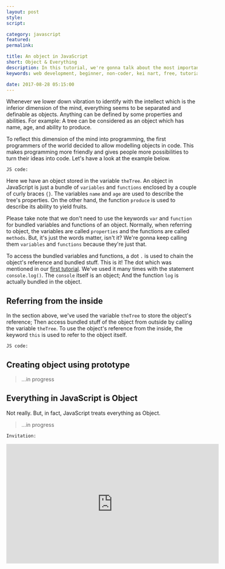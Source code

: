 ```yaml
---
layout: post
style:
script:

category: javascript
featured:
permalink:

title: An object in JavaScript
short: Object & Everything
description: In this tutorial, we're gonna talk about the most important type in JavaScript. It is Object. <br>Indeed, JavaScript treats everything as Object. Everything! :D <br>Let's get to know about the type.
keywords: web development, beginner, non-coder, kei nart, free, tutorial, coding, programming, code nart, javascript, type, class, prototype, object, everything

date: 2017-08-28 05:15:00
---
```


Whenever we lower down vibration to identify with the intellect which is the
inferior dimension of the mind, everything seems to be separated and definable
as objects. Anything can be defined by some properties and abilities. For example:
A tree can be considered as an object which has name, age, and ability to produce.

To reflect this dimension of the mind into programming, the first programmers of
the world decided to allow modelling objects in code. This makes programming more
friendly and gives people more possibilities to turn their ideas into code. Let's
have a look at the example below.

`JS code:`
<script src="https://gist.github.com/codenart/3f26eff5db309303e01fa8a9823e3b4b.js">
</script>

Here we have an object stored in the variable `theTree`. An object in JavaScript
is just a bundle of `variables` and `functions` enclosed by a couple of curly
braces `{}`. The variables `name` and `age` are used to describe the tree's
properties. On the other hand, the function `produce` is used to describe its
ability to yield fruits.

Please take note that we don't need to use the keywords `var` and `function` for
bundled variables and functions of an object. Normally, when referring to
object, the variables are called `properties` and the functions are called
`methods`. But, it's just the words matter, isn't it? We're gonna keep calling
them `variables` and `functions` because they're just that.

To access the bundled variables and functions, a dot `.` is used to chain the
object's reference and bundled stuff. This is it! The dot which was mentioned in our
[first tutorial](https://codenart.github.io/smart/#the-baby-first-javascript-statements).
We've used it many times with the statement `console.log()`. The `console` itself
is an object; And the function `log` is actually bundled in the object.

## Referring from the inside

In the section above, we've used the variable `theTree` to store the object's
reference; Then access bundled stuff of the object from outside by calling the
variable `theTree`. To use the object's reference from the inside, the keyword
`this` is used to refer to the object itself.

`JS code:`
<script src="https://gist.github.com/codenart/0150dfbe42873ef9e298238d801e0673.js">
</script>

## Creating object using prototype

> ...in progress

## Everything in JavaScript is Object

Not really. But, in fact, JavaScript treats everything as Object.

> ...in progress

`Invitation:`
<div class="embed">
   <iframe width="560" height="315"
           src="https://www.youtube.com/embed/uIAhuVhA-V0"
           frameborder="0" allowfullscreen>
   </iframe>
</div>
